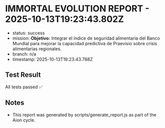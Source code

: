 # IMMORTAL EVOLUTION REPORT - 2025-10-13T19:23:43.802Z

- status: success
- mission: **Objetivo:** Integrar el índice de seguridad alimentaria del Banco Mundial para mejorar la capacidad predictiva de Praevisio sobre crisis alimentarias regionales.
- branch: n/a
- timestamp: 2025-10-13T19:23:43.788Z

## Test Result

All tests passed ✅

## Notes

- This report was generated by scripts/generate_report.js as part of the Aion cycle.
